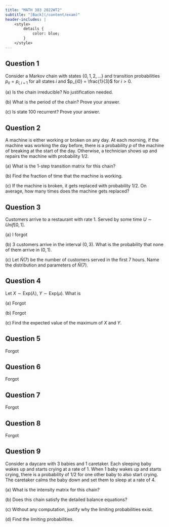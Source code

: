 ```yaml
---
title: "MATH 303 2022WT2"
subtitle: "[Back](/content/exam)"
header-includes: |
    <style>
        details {
            color: blue;
        }
    </style>
---
```


## Question 1

Consider a Markov chain with states $\{0,1,2,\ldots\}$ and transition probabilities
$p_{ii} = p_{i,i+1}$ for all states $i$ and $p_{i0} = \frac{1}{3}$ for $i > 0$.

(a) Is the chain irreducible? No justification needed.

(b) What is the period of the chain? Prove your answer.

(c) Is state 100 recurrent? Prove your answer.

## Question 2

A machine is either working or broken on any day.
At each morning, if the machine was working the day before,
there is a probability $p$ of the machine of breaking at the start of the day.
Otherwise, a technician shows up and repairs the machine with probability $1/2$.

(a) What is the 1-step transition matrix for this chain?

(b) Find the fraction of time that the machine is working.

(c) If the machine is broken, it gets replaced with probability $1/2$.
On average, how many times does the machine gets replaced?

## Question 3

Customers arrive to a restaurant with rate $1$.
Served by some time $U\sim Unif[0, 1]$.

(a) I forgot

(b) 3 customers arrive in the interval $(0, 3)$.
What is the probability that none of them arrive in $(0, 1)$.

(c) Let $\tilde{N}(7)$ be the number of customers served in the first 7 hours.
Name the distribution and parameters of $\tilde{N}(7)$.

## Question 4

Let $X\sim \mbox{Exp}(\lambda)$, $Y\sim \mbox{Exp}(\mu)$.
What is

(a) Forgot

(b) Forgot

(c) Find the expected value of the maximum of $X$ and $Y$.

## Question 5

Forgot

## Question 6

Forgot

## Question 7

Forgot

## Question 8

Forgot

## Question 9

Consider a daycare with $3$ babies and $1$ caretaker.
Each sleeping baby wakes up and starts crying at a rate of $1$.
When 1 baby wakes up and starts crying, there is a probability of $1/2$
for one other baby to also start crying.
The caretaker calms the baby down and set them to sleep at a rate of $4$.

(a) What is the intensity matrix for this chain?

(b) Does this chain satisfy the detailed balance equations?

(c) Without any computation, justify why the limiting probabilities exist.

(d) Find the limiting probabilities.
